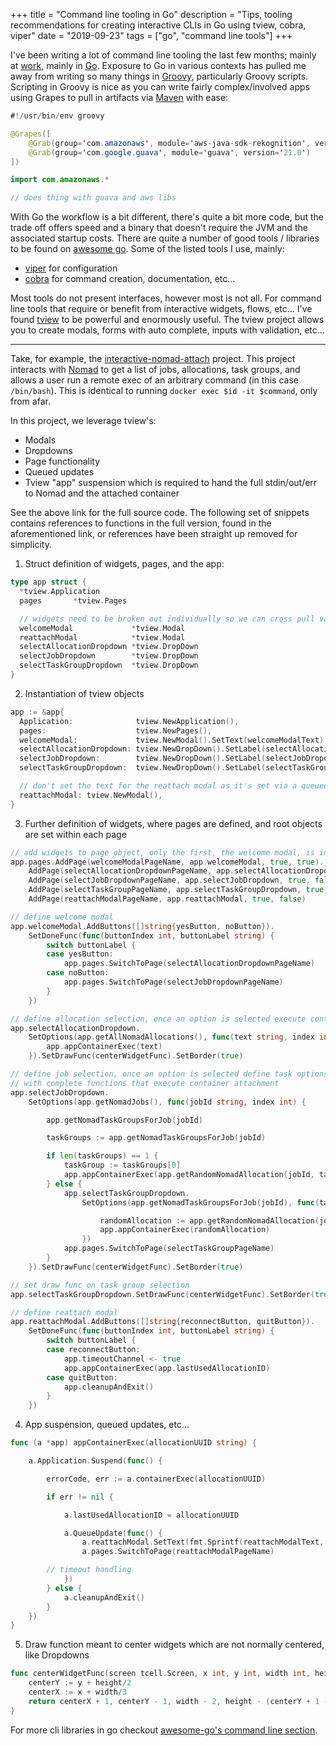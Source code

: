 +++
title = "Command line tooling in Go"
description = "Tips, tooling recommendations for creating interactive CLIs in Go using tview, cobra, viper"
date = "2019-09-23"
tags = ["go", "command line tools"]
+++

I've been writing a lot of command line tooling the last few months; mainly at [work](https://www.bigcommerce.com), mainly in [Go](https://golang.org). Exposure to Go in various contexts has pulled me away from writing so many things in [Groovy](http://www.groovy-lang.org), particularly Groovy scripts.
Scripting in Groovy is nice as you can write fairly complex/involved apps using Grapes to
pull in artifacts via [Maven](https://maven.apache.org) with ease:

```java
#!/usr/bin/env groovy

@Grapes([
    @Grab(group='com.amazonaws', module='aws-java-sdk-rekognition', version='1.11.117'),
    @Grab(group='com.google.guava', module='guava', version='21.0')
])

import com.amazonaws.*

// does thing with guava and aws libs
```

With Go the workflow is a bit different, there's quite a bit more code, but the trade off
offers speed and a binary that doesn't require the JVM and the associated startup costs.
There are quite a number of good tools / libraries to be found on [awesome go](https://awesome-go.com).
Some of the listed tools I use, mainly:

- [viper](https://github.com/spf13/viper) for configuration
- [cobra](https://github.com/spf13/cobra) for command creation, documentation, etc...

Most tools do not present interfaces, however most is not all. For command line tools
that require or benefit from interactive widgets, flows, etc... I've found [tview](https://github.com/rivo/tview)
to be powerful and enormously useful. The tview project allows you to create modals,
forms with auto complete, inputs with validation, etc...

***

Take, for example, the [interactive-nomad-attach](https://github.com/joshdurbin/interactive-nomad-attach) project. This project interacts
with [Nomad](http://nomadproject.io) to get a list of jobs, allocations, task groups, and allows a user run a remote exec of an arbitrary command (in this case `/bin/bash`). This is identical to running `docker exec $id -it $command`, only from afar.

In this project, we leverage tview's:

- Modals
- Dropdowns
- Page functionality
- Queued updates
- Tview "app" suspension which is required to hand the full stdin/out/err to Nomad and the attached container

See the above link for the full source code. The following set of snippets contains references to functions in the full
version, found in the aforementioned link, or references have been straight up removed for simplicity.

1. Struct definition of widgets, pages, and the app:

  ```go
  type app struct {
  	*tview.Application
  	pages       *tview.Pages

  	// widgets need to be broken out individually so we can cross pull values while on other views or pages
  	welcomeModal             *tview.Modal
  	reattachModal            *tview.Modal
  	selectAllocationDropdown *tview.DropDown
  	selectJobDropdown        *tview.DropDown
  	selectTaskGroupDropdown  *tview.DropDown
  }
  ```

2. Instantiation of tview objects

```go
app := &app{
  Application:              tview.NewApplication(),
  pages:                    tview.NewPages(),
  welcomeModal:             tview.NewModal().SetText(welcomeModalText),
  selectAllocationDropdown: tview.NewDropDown().SetLabel(selectAllocationDropdownLabel),
  selectJobDropdown:        tview.NewDropDown().SetLabel(selectJobDropdownLabel),
  selectTaskGroupDropdown:  tview.NewDropDown().SetLabel(selectTaskGroupDropdownLabel),

  // don't set the text for the reattach modal as it's set via a queued updated in appContainerExec
  reattachModal: tview.NewModal(),
}
```  

3. Further definition of widgets, where pages are defined, and root objects are set within each page

```go
// add widgets to page object, only the first, the welcome modal, is initially set to visible
app.pages.AddPage(welcomeModalPageName, app.welcomeModal, true, true).
	AddPage(selectAllocationDropdownPageName, app.selectAllocationDropdown, true, false).
	AddPage(selectJobDropdownPageName, app.selectJobDropdown, true, false).
	AddPage(selectTaskGroupPageName, app.selectTaskGroupDropdown, true, false).
	AddPage(reattachModalPageName, app.reattachModal, true, false)

// define welcome modal
app.welcomeModal.AddButtons([]string{yesButton, noButton}).
	SetDoneFunc(func(buttonIndex int, buttonLabel string) {
		switch buttonLabel {
		case yesButton:
			app.pages.SwitchToPage(selectAllocationDropdownPageName)
		case noButton:
			app.pages.SwitchToPage(selectJobDropdownPageName)
		}
	})

// define allocation selection, once an option is selected execute container attachment
app.selectAllocationDropdown.
	SetOptions(app.getAllNomadAllocations(), func(text string, index int) {
		app.appContainerExec(text)
	}).SetDrawFunc(centerWidgetFunc).SetBorder(true)

// define job selection, once an option is selected define task options on the task select widget
// with complete functions that execute container attachment
app.selectJobDropdown.
	SetOptions(app.getNomadJobs(), func(jobId string, index int) {

		app.getNomadTaskGroupsForJob(jobId)

		taskGroups := app.getNomadTaskGroupsForJob(jobId)

		if len(taskGroups) == 1 {
			taskGroup := taskGroups[0]
			app.appContainerExec(app.getRandomNomadAllocation(jobId, taskGroup))
		} else {
			app.selectTaskGroupDropdown.
				SetOptions(app.getNomadTaskGroupsForJob(jobId), func(taskGroup string, index int) {

					randomAllocation := app.getRandomNomadAllocation(jobId, taskGroup)
					app.appContainerExec(randomAllocation)
				})
			app.pages.SwitchToPage(selectTaskGroupPageName)
		}
	}).SetDrawFunc(centerWidgetFunc).SetBorder(true)

// set draw func on task group selection
app.selectTaskGroupDropdown.SetDrawFunc(centerWidgetFunc).SetBorder(true)

// define reattach modal
app.reattachModal.AddButtons([]string{reconnectButton, quitButton}).
	SetDoneFunc(func(buttonIndex int, buttonLabel string) {
		switch buttonLabel {
		case reconnectButton:
			app.timeoutChannel <- true
			app.appContainerExec(app.lastUsedAllocationID)
		case quitButton:
			app.cleanupAndExit()
		}
	})
```

4. App suspension, queued updates, etc...

```go
func (a *app) appContainerExec(allocationUUID string) {

	a.Application.Suspend(func() {

		errorCode, err := a.containerExec(allocationUUID)

		if err != nil {

			a.lastUsedAllocationID = allocationUUID

			a.QueueUpdate(func() {
				a.reattachModal.SetText(fmt.Sprintf(reattachModalText, errorCode, err))
				a.pages.SwitchToPage(reattachModalPageName)

        // timeout handling
			})
		} else {
			a.cleanupAndExit()
		}
	})
}
```

5. Draw function meant to center widgets which are not normally centered, like Dropdowns

```go
func centerWidgetFunc(screen tcell.Screen, x int, y int, width int, height int) (int, int, int, int) {
	centerY := y + height/2
	centerX := x + width/3
	return centerX + 1, centerY - 1, width - 2, height - (centerY + 1 - y)
}
```

For more cli libraries in go checkout [awesome-go's command line section](https://awesome-go.com/#command-line).
